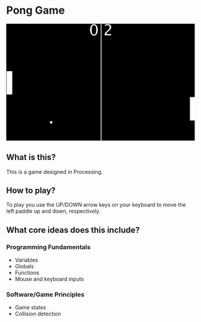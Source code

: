 # Pong Game
<img src="assets/demo.gif" alt="pong_game_demo"/>

## What is this?
This is a game designed in Processing.

## How to play?
To play you use the UP/DOWN arrow keys on your keyboard to move the left paddle up and down, respectively.

## What core ideas does this include?
### Programming Fundamentals
- Variables
- Globals
- Functions
- Mouse and keyboard inputs

### Software/Game Principles
- Game states
- Collision detection